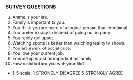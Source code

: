 ### SURVEY QUESTIONS ###
1. Anime is your life.
2. Family is important to you.
3. You think you are more of a logical person than emotional.
4. You prefer to stay in instead of going out to party.
5. You rarely get upset.
6. Watching sports is better than watching reality tv shows.
7. You are aware of social cues.
8. You love your current job.
9. Friendship is just as important as family.
10. How satisfied are you with your life?
* 1-5 scale: 1 STRONGLY DISAGREE 5 STRONGLY AGREE